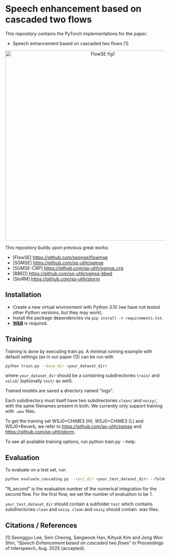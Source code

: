 # Speech enhancement based on cascaded two flows
This repository contains the PyTorch implementations for the paper:
* Speech enhancement based on cascaded two flows [1]



<p align="center">  
    <img src="https://seongqjini.com/wp-content/uploads/2025/07/ctfse_interspeech2025_video-ezgif.com-video-to-gif-converter.gif" alt="FlowSE fig1" width="600"/>  
</p>



This repository builds upon previous great works:
* [FlowSE] https://github.com/seongq/flowmse
* [SGMSE] https://github.com/sp-uhh/sgmse  
* [SGMSE-CRP] https://github.com/sp-uhh/sgmse_crp
* [BBED]  https://github.com/sp-uhh/sgmse-bbed
* [StoRM] https://github.com/sp-uhh/storm
## Installation
* Create a new virtual environment with Python 3.10 (we have not tested other Python versions, but they may work).
* Install the package dependencies via ```pip install -r requirements.txt```.
* [**W&B**](https://wandb.ai/) is required.


## Training
Training is done by executing train.py. A minimal running example with default settings (as in our paper [1]) can be run with

```bash
python train.py --base_dir <your_dataset_dir>
```
where `your_dataset_dir` should be a containing subdirectories `train/` and `valid/` (optionally `test/` as well). 

Trained models are saved a directory named "logs". 

Each subdirectory must itself have two subdirectories `clean/` and `noisy/`, with the same filenames present in both. We currently only support training with `.wav` files.

To get the training set WSJ0+CHiME3 (H), WSJ0+CHiME3 (L) and WSJ0+Reverb, we refer to https://github.com/sp-uhh/sgmse and https://github.com/sp-uhh/storm.

To see all available training options, run python train.py --help. 

## Evaluation
  To evaluate on a test set, run


  ```bash
  python evaluate_cascading.py --test_dir <your_test_dataset_dir> --folder_destination <your_enh_result_save_dir> --ckpt <path_to_model_checkpoint> --N_second <num_of_time_steps_for_the_second_flow>
  ```


"N_second" is the evaluation number of the numerical integration for the second flow. For the first flow, we set the number of evaluation to be 1. 

`your_test_dataset_dir` should contain a subfolder `test` which contains subdirectories `clean` and `noisy`. `clean` and `noisy` should contain .wav files.
## Citations / References
[1] Seonggyu Lee, Sein Cheong, Sangwook Han, Kihyuk Kim and Jong Won Shin, “*Speech Enhancement based on cascaded two flows*” in Proceedings of Interspeech, Aug. 2025 (accepted).
<!-- 
``` bib
@INPROCEEDINGS{10888274,
  author={Seonggyu Lee and Sein Cheong and Sangwook Han and Jong Won Shin},
  booktitle={ICASSP 2025 - 2025 IEEE International Conference on Acoustics, Speech and Signal Processing (ICASSP)}, 
  title={FlowSE: Flow Matching-based Speech Enhancement}, 
  year={2025},
  doi={10.1109/ICASSP49660.2025.10888274}}

``` -->


<!-- Continuous Normalizing Flow (CNF) is a method transforming a simple distribution $p(x)$ to a complex distribution $q(x)$.  

CNF is described by Oridinary Differential Equations (ODEs):  

$$ \frac{d \phi_t(x_0)}{dt} = v(t,\phi_t(x_0)), \phi_0(x_0)=x_0, x_0\sim p(\cdot) $$  

In the above ODE, a function $\phi_t$ called flow is desired such that the stochastic process $x_t=\phi_t(x_0)$ has a marginal distribution $p_t(\cdot)$ such that $p_1(\cdot ) = q(\cdot)$.   
In the above equation, although the condition that $\phi_0(x_0)$ follows $p$ is imposed (inital value problem), by chain rule replacing $t$ with $1-t$, CNF is can be desribed as:  

$$\frac{d\phi_t(x_1)}{dt} = v_t(t,\phi_t(x_1)), \phi_1(x_1)=x_1, x_1 \sim p(\cdot)$$  

It means that it does not matter that the simpled distribution is located at which time point.
Demo page: https://seongqjini.com/speech-enhancement-with-flow-matching-method/ -->